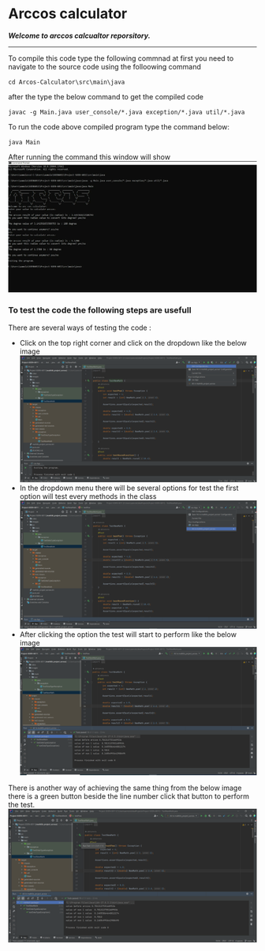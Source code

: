 # Arccos calculator
***Welcome to arccos calcualtor reporsitory.***
***
To compile this code type the following commnad
at first you need to navigate to the source code using the folloowing command 
```
cd Arcos-Calculator\src\main\java
```
after the type the below command to get the compiled code
```
javac -g Main.java user_console/*.java exception/*.java util/*.java
```

To run the code above compiled program type the command below:

```
java Main
```

After running the command this window will show
![Something went wrong](images/program_run.PNG)

### To test the code the following steps are usefull
There are several ways of testing the code :
- Click on the top right corner and click on the dropdown
like the below image
![Something went wrong](images/test01.png)
- In the dropdown menu there will be several options for test
the first option will test every methods in the class
![Something went wrong](images/test2.png)
- After clicking the option the test will start to perform
like the below image
![Something went wrong](images/test3.png)

There is another way of achieving the same thing
from the below image there is a green button beside the line number
click that button to perform the test.
![Something went wrong](images/test4.png)
